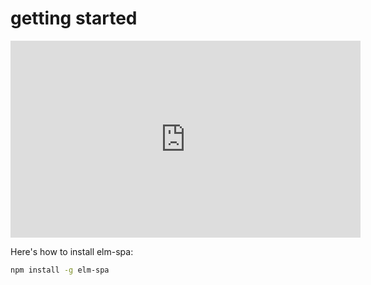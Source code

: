 # getting started

<iframe width="560" height="315" src="https://www.youtube.com/embed/1TNQaJGkzh8" frameborder="0" allow="accelerometer; autoplay; encrypted-media; gyroscope; picture-in-picture" allowfullscreen></iframe>

Here's how to install elm-spa:

```bash
npm install -g elm-spa
```